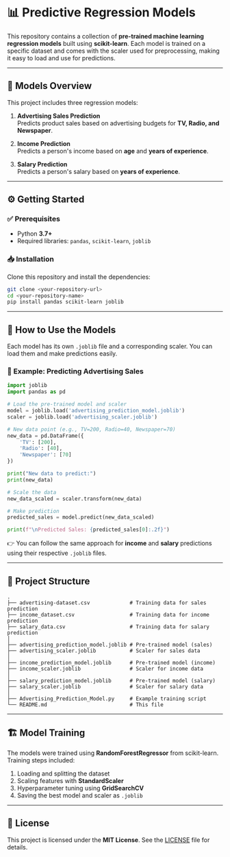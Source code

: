 # 📊 Predictive Regression Models

This repository contains a collection of **pre-trained machine learning regression models** built using **scikit-learn**. Each model is trained on a specific dataset and comes with the scaler used for preprocessing, making it easy to load and use for predictions.

---

## 🚀 Models Overview

This project includes three regression models:

1. **Advertising Sales Prediction**  
   Predicts product sales based on advertising budgets for **TV, Radio, and Newspaper**.

2. **Income Prediction**  
   Predicts a person's income based on **age** and **years of experience**.

3. **Salary Prediction**  
   Predicts a person's salary based on **years of experience**.

---

## ⚙️ Getting Started

### ✅ Prerequisites
- Python **3.7+**
- Required libraries: `pandas`, `scikit-learn`, `joblib`

### 📥 Installation
Clone this repository and install the dependencies:

```bash
git clone <your-repository-url>
cd <your-repository-name>
pip install pandas scikit-learn joblib
```

---

## 📌 How to Use the Models

Each model has its own `.joblib` file and a corresponding scaler. You can load them and make predictions easily.

### 🔮 Example: Predicting Advertising Sales

```python
import joblib
import pandas as pd

# Load the pre-trained model and scaler
model = joblib.load('advertising_prediction_model.joblib')
scaler = joblib.load('advertising_scaler.joblib')

# New data point (e.g., TV=200, Radio=40, Newspaper=70)
new_data = pd.DataFrame({
    'TV': [200],
    'Radio': [40],
    'Newspaper': [70]
})

print("New data to predict:")
print(new_data)

# Scale the data
new_data_scaled = scaler.transform(new_data)

# Make prediction
predicted_sales = model.predict(new_data_scaled)

print(f"\nPredicted Sales: {predicted_sales[0]:.2f}")
```

👉 You can follow the same approach for **income** and **salary** predictions using their respective `.joblib` files.

---

## 📂 Project Structure

```
.
├── advertising-dataset.csv             # Training data for sales prediction
├── income_dataset.csv                  # Training data for income prediction
├── salary_data.csv                     # Training data for salary prediction
│
├── advertising_prediction_model.joblib # Pre-trained model (sales)
├── advertising_scaler.joblib           # Scaler for sales data
│
├── income_prediction_model.joblib      # Pre-trained model (income)
├── income_scaler.joblib                # Scaler for income data
│
├── salary_prediction_model.joblib      # Pre-trained model (salary)
├── salary_scaler.joblib                # Scaler for salary data
│
├── Advertising_Prediction_Model.py     # Example training script
└── README.md                           # This file
```

---

## 🏗️ Model Training

The models were trained using **RandomForestRegressor** from scikit-learn. Training steps included:

1. Loading and splitting the dataset  
2. Scaling features with **StandardScaler**  
3. Hyperparameter tuning using **GridSearchCV**  
4. Saving the best model and scaler as `.joblib`  

---

## 📜 License

This project is licensed under the **MIT License**. See the [LICENSE](LICENSE) file for details.
